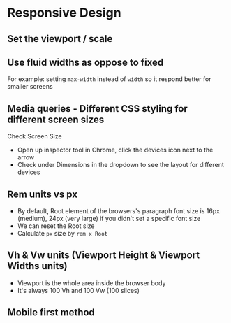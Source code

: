 # Responsive Design

## Set the viewport / scale

## Use fluid widths as oppose to fixed

For example: setting `max-width` instead of `width` so it respond better for smaller screens

## Media queries - Different CSS styling for different screen sizes

Check Screen Size

- Open up inspector tool in Chrome, click the devices icon next to the arrow
- Check under Dimensions in the dropdown to see the layout for different devices

## Rem units vs px

- By default, Root element of the browsers's paragraph font size is 16px (medium), 24px (very large) if you didn't set a specific font size
- We can reset the Root size
- Calculate `px` size by `rem x Root`

## Vh & Vw units (Viewport Height & Viewport Widths units)

- Viewport is the whole area inside the browser body
- It's always 100 Vh and 100 Vw (100 slices)

## Mobile first method
